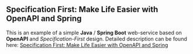 ## Specification First: Make Life Easier with OpenAPI and Spring

This is an example of a simple **Java** / **Spring Boot** web-service based on **OpenAPI** and _Specification-First_ design.
Detailed description can be found here: [Specification First: Make Life Easier with OpenAPI and Spring](https://medium.com/@sonynomad/specification-first-api-development-with-spring-and-openapi-eeaf5c22146b) 
